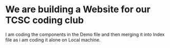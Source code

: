 
# We are building a Website for our TCSC coding club
I am coding the components in the Demo file and then merging it into Index file as i am coding it alone on Local machine.
